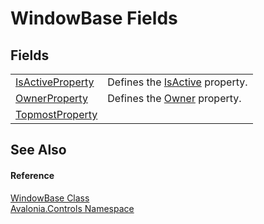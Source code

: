 # WindowBase Fields




## Fields
<table>
<tr>
<td><a href="F_Avalonia_Controls_WindowBase_IsActiveProperty">IsActiveProperty</a></td>
<td>Defines the <a href="P_Avalonia_Controls_WindowBase_IsActive">IsActive</a> property.</td>
</tr>
<tr>
<td><a href="F_Avalonia_Controls_WindowBase_OwnerProperty">OwnerProperty</a></td>
<td>Defines the <a href="P_Avalonia_Controls_WindowBase_Owner">Owner</a> property.</td>
</tr>
<tr>
<td><a href="F_Avalonia_Controls_WindowBase_TopmostProperty">TopmostProperty</a></td>
<td> </td>
</tr>
</table>

## See Also


#### Reference
<a href="T_Avalonia_Controls_WindowBase">WindowBase Class</a>  
<a href="N_Avalonia_Controls">Avalonia.Controls Namespace</a>  
